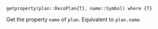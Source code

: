 ```
getproperty(plan::RecoPlan{T}, name::Symbol) where {T}
```

Get the property `name` of `plan`. Equivalent to `plan.name`.
